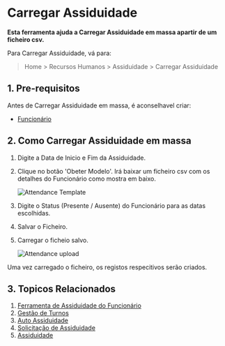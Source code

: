 <!-- add-breadcrumbs -->
# Carregar Assiduidade

**Esta ferramenta ajuda a Carregar Assiduidade em massa apartir de um ficheiro csv.**

Para Carregar Assiduidade, vá para:

> Home > Recursos Humanos > Assiduidade > Carregar Assiduidade


## 1. Pre-requisitos

Antes de Carregar Assiduidade em massa, é aconselhavel criar:

* [Funcionário](/docs/user/manual/pt/recursos-humanos/funcionário)


## 2. Como Carregar Assiduidade em massa

1. Digite a Data de Inicio e Fim da Assiduidade.
1. Clique no botão 'Obeter Modelo'. Irá baixar um ficheiro csv com os detalhes do Funcionário como mostra em baixo.

    <img class="screenshot" alt="Attendance Template" src="{{docs_base_url}}/assets/img/human-resources/upload-attendance1.png">

1. Digite o Status (Presente / Ausente) do Funcionário para as datas escolhidas.
1. Salvar o Ficheiro.
1. Carregar o ficheio salvo.


    <img class="screenshot" alt="Attendance upload" src="{{docs_base_url}}/assets/img/human-resources/upload-attendance.png">


Uma vez carregado o ficheiro, os registos respecitivos serão criados. 


## 3. Topicos Relacionados


1. [Ferramenta de Assiduidade do Funcionário](/docs/user/manual/pt/recursos-humanos/ferramenta-assiduidade-funcionário)
1. [Gestão de Turnos](/docs/user/manual/pt/recursos-humanos/gestão-de-turnos)
1. [Auto Assiduidade](/docs/user/manual/pt/recursos-humanos/auto-assiduidade)
1. [Solicitação de Assiduidade](/docs/user/manual/pt/recursos-humanos/solicitação-assiduidade)
1. [Assiduidade](/docs/user/manual/pt/recursos-humanos/assiduidade)
